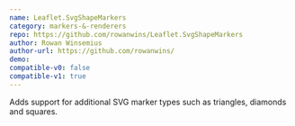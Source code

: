 ```yaml
---
name: Leaflet.SvgShapeMarkers
category: markers-&-renderers
repo: https://github.com/rowanwins/Leaflet.SvgShapeMarkers
author: Rowan Winsemius
author-url: https://github.com/rowanwins/
demo: 
compatible-v0: false
compatible-v1: true
---
```


Adds support for additional SVG marker types such as triangles, diamonds and squares.
